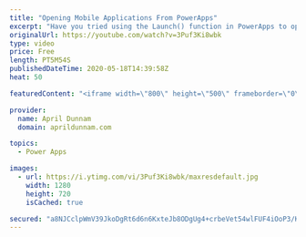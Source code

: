 ```yaml
---
title: "Opening Mobile Applications From PowerApps"
excerpt: "Have you tried using the Launch() function in PowerApps to open up a website but wished you could have it open up the actual app on your mobile device instead?  In this video, I walk you through how you can do that with PowerApps.  I'll show demos on how to open the native phone applications for Twitter,"
originalUrl: https://youtube.com/watch?v=3Puf3Ki8wbk
type: video
price: Free
length: PT5M54S
publishedDateTime: 2020-05-18T14:39:58Z
heat: 50

featuredContent: "<iframe width=\"800\" height=\"500\" frameborder=\"0\" src=\"https://www.youtube.com/embed/3Puf3Ki8wbk\" allow=\"accelerometer; autoplay; encrypted-media; gyroscope; picture-in-picture\" allowfullscreen></iframe>"

provider:
  name: April Dunnam
  domain: aprildunnam.com

topics:
  - Power Apps

images:
  - url: https://i.ytimg.com/vi/3Puf3Ki8wbk/maxresdefault.jpg
    width: 1280
    height: 720
    isCached: true

secured: "a8NJCclpWmV39JkoDgRt6d6n6KxteJb8ODgUg4+crbeVet54wlFUF4iOoP3/KCZs110BaZAqbxdA3YfLvF0Vq1xAknPZK2IjB0GbLEOKjULz4YOqlabPvQmDXu+B6ZjCMsoZu4mWoTJPUxdAcXuvGh25PRDBDHlk7AzXzB+dBV7uf9nzarGqDtSJLYJihE0YdM0nlEMbh8JgKf9F440fq484NnwzNAI2xx/M0UGHOhMBkwCxxMTHjH+JWG3GFywG2TFDzaZSURGeP7IHimwyxOktQ9ah7fIBhPMjDuIdkO5bo9JX9oKFTriKbsb6ai0yiFc0VOiKso+XuRf5VHtwweSyzM1vhxWFQ2Nz9bOU9sXpUU3Ugd5JteS8pHEggYlxsO6hjeVl2wT547qACAzHDZ/Wx0/Rl8hDMwcRU47tv4k=;StOz1s9mLpIYtXHeo1iFmA=="
---
```


